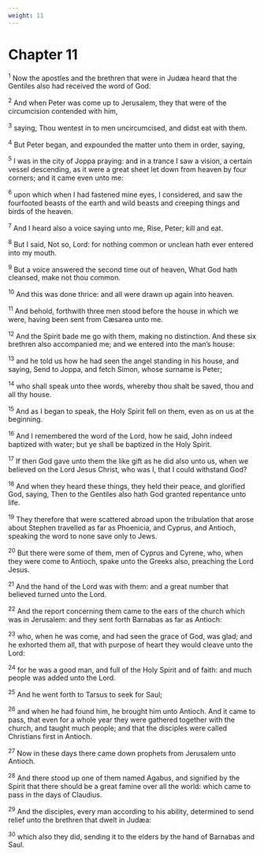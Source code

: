 ```yaml
---
weight: 11
---
```


# Chapter 11

<sup>1</sup> Now the apostles and the brethren that were in Judæa heard that the Gentiles also had received the word of God. 

<sup>2</sup> And when Peter was come up to Jerusalem, they that were of the circumcision contended with him, 

<sup>3</sup> saying, Thou wentest in to men uncircumcised, and didst eat with them. 

<sup>4</sup> But Peter began, and expounded the matter unto them in order, saying, 

<sup>5</sup> I was in the city of Joppa praying: and in a trance I saw a vision, a certain vessel descending, as it were a great sheet let down from heaven by four corners; and it came even unto me: 

<sup>6</sup> upon which when I had fastened mine eyes, I considered, and saw the fourfooted beasts of the earth and wild beasts and creeping things and birds of the heaven. 

<sup>7</sup> And I heard also a voice saying unto me, Rise, Peter; kill and eat. 

<sup>8</sup> But I said, Not so, Lord: for nothing common or unclean hath ever entered into my mouth. 

<sup>9</sup> But a voice answered the second time out of heaven, What God hath cleansed, make not thou common. 

<sup>10</sup> And this was done thrice: and all were drawn up again into heaven. 

<sup>11</sup> And behold, forthwith three men stood before the house in which we were, having been sent from Cæsarea unto me. 

<sup>12</sup> And the Spirit bade me go with them, making no distinction. And these six brethren also accompanied me; and we entered into the man’s house: 

<sup>13</sup> and he told us how he had seen the angel standing in his house, and saying, Send to Joppa, and fetch Simon, whose surname is Peter; 

<sup>14</sup> who shall speak unto thee words, whereby thou shalt be saved, thou and all thy house. 

<sup>15</sup> And as I began to speak, the Holy Spirit fell on them, even as on us at the beginning. 

<sup>16</sup> And I remembered the word of the Lord, how he said, John indeed baptized with water; but ye shall be baptized in the Holy Spirit. 

<sup>17</sup> If then God gave unto them the like gift as he did also unto us, when we believed on the Lord Jesus Christ, who was I, that I could withstand God? 

<sup>18</sup> And when they heard these things, they held their peace, and glorified God, saying, Then to the Gentiles also hath God granted repentance unto life. 

<sup>19</sup> They therefore that were scattered abroad upon the tribulation that arose about Stephen travelled as far as Phoenicia, and Cyprus, and Antioch, speaking the word to none save only to Jews. 

<sup>20</sup> But there were some of them, men of Cyprus and Cyrene, who, when they were come to Antioch, spake unto the Greeks also, preaching the Lord Jesus. 

<sup>21</sup> And the hand of the Lord was with them: and a great number that believed turned unto the Lord. 

<sup>22</sup> And the report concerning them came to the ears of the church which was in Jerusalem: and they sent forth Barnabas as far as Antioch: 

<sup>23</sup> who, when he was come, and had seen the grace of God, was glad; and he exhorted them all, that with purpose of heart they would cleave unto the Lord: 

<sup>24</sup> for he was a good man, and full of the Holy Spirit and of faith: and much people was added unto the Lord. 

<sup>25</sup> And he went forth to Tarsus to seek for Saul; 

<sup>26</sup> and when he had found him, he brought him unto Antioch. And it came to pass, that even for a whole year they were gathered together with the church, and taught much people; and that the disciples were called Christians first in Antioch. 

<sup>27</sup> Now in these days there came down prophets from Jerusalem unto Antioch. 

<sup>28</sup> And there stood up one of them named Agabus, and signified by the Spirit that there should be a great famine over all the world: which came to pass in the days of Claudius. 

<sup>29</sup> And the disciples, every man according to his ability, determined to send relief unto the brethren that dwelt in Judæa: 

<sup>30</sup> which also they did, sending it to the elders by the hand of Barnabas and Saul. 


